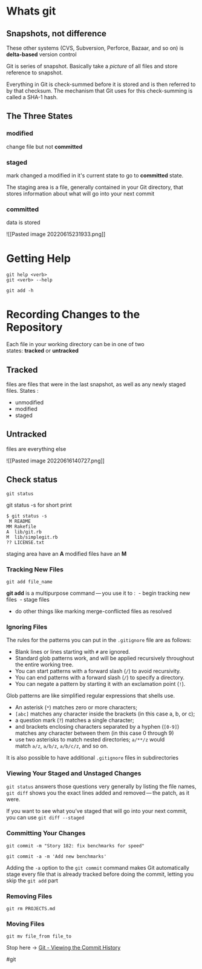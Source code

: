 # Whats git 

## Snapshots, not difference 

These other systems (CVS, Subversion, Perforce, Bazaar, and so on) is **delta-based** version control 

Git is series of snapshot. Basically take a *picture* of all files and store reference to snapshot. 

Everything in Git is check-summed before it is stored and is then referred to by that checksum. The mechanism that Git uses for this check-summing is called a SHA-1 hash.


## The Three States
### modified 
change file but not **committed**
### staged
mark changed a modified in it's current state to go to **committed** state.

The staging area is a file, generally contained in your Git directory, that stores information about what will go into your next commit

### committed
data is stored 


![[Pasted image 20220615231933.png]]


# Getting Help
```console
git help <verb>
git <verb> --help

git add -h
```

# Recording Changes to the Repository
Each file in your working directory can be in one of two states: **tracked** or **untracked**
## Tracked 
files are files that were in the last snapshot, as well as any newly staged files.
States : 
- unmodified
- modified
- staged

## Untracked
files are everything else

![[Pasted image 20220616140727.png]]


## Check status 
```console
git status
```
git status -s for short print 

```console
$ git status -s
 M README
MM Rakefile
A  lib/git.rb
M  lib/simplegit.rb
?? LICENSE.txt
```

staging area have an **A**
modified files have an **M**



### Tracking New Files
```console
git add file_name
```
**git add** is a multipurpose command — you use it to : 
 - begin tracking new files
 - stage files
 - do other things like marking merge-conflicted files as resolved


### Ignoring Files

The rules for the patterns you can put in the `.gitignore` file are as follows:

-   Blank lines or lines starting with `#` are ignored.    
-   Standard glob patterns work, and will be applied recursively throughout the entire working tree.    
-   You can start patterns with a forward slash (`/`) to avoid recursivity.    
-   You can end patterns with a forward slash (`/`) to specify a directory.    
-   You can negate a pattern by starting it with an exclamation point (`!`).

Glob patterns are like simplified regular expressions that shells use.
- An asterisk (`*`) matches zero or more characters;
- `[abc]` matches any character inside the brackets (in this case a, b, or c);
- a question mark (`?`) matches a single character;
- and brackets enclosing characters separated by a hyphen (`[0-9]`) matches any character between them (in this case 0 through 9)
- use two asterisks to match nested directories; `a/**/z` would match `a/z`, `a/b/z`, `a/b/c/z`, and so on.

It is also possible to have additional `.gitignore` files in subdirectories


### Viewing Your Staged and Unstaged Changes

`git status` answers those questions very generally by listing the file names,
`git diff` shows you the exact lines added and removed — the patch, as it were.


If you want to see what you’ve staged that will go into your next commit, you can use `git diff --staged`

### Committing Your Changes

```console
git commit -m "Story 182: fix benchmarks for speed"
```

```console
git commit -a -m 'Add new benchmarks'
```

Adding the `-a` option to the `git commit` command makes Git automatically stage every file that is already tracked before doing the commit, letting you skip the `git add` part


### Removing Files

```console
git rm PROJECTS.md
```

### Moving Files

```console
git mv file_from file_to
```







Stop here -> [Git - Viewing the Commit History](https://git-scm.com/book/en/v2/Git-Basics-Viewing-the-Commit-History)


















#git
